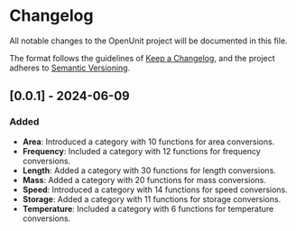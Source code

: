 # Changelog

All notable changes to the OpenUnit project will be documented in this file.

The format follows the guidelines of [Keep a Changelog](https://keepachangelog.com/en/1.0.0/), and the project adheres to [Semantic Versioning](https://semver.org/).

## [0.0.1] - 2024-06-09

### Added

- **Area**: Introduced a category with 10 functions for area conversions.
- **Frequency**: Included a category with 12 functions for frequency conversions.
- **Length**: Added a category with 30 functions for length conversions.
- **Mass**: Added a category with 20 functions for mass conversions.
- **Speed**: Introduced a category with 14 functions for speed conversions.
- **Storage**: Added a category with 11 functions for storage conversions.
- **Temperature**: Included a category with 6 functions for temperature conversions.

